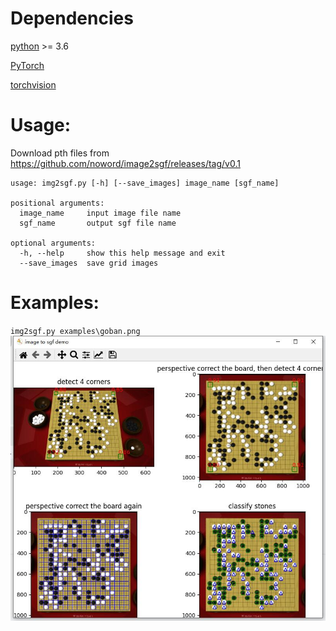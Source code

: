 # Dependencies
[python](https://www.python.org/) >= 3.6

[PyTorch](https://pytorch.org/)

[torchvision](https://pytorch.org/vision/stable/index.html)


# Usage:
Download pth files from https://github.com/noword/image2sgf/releases/tag/v0.1

```
usage: img2sgf.py [-h] [--save_images] image_name [sgf_name]

positional arguments:
  image_name     input image file name
  sgf_name       output sgf file name

optional arguments:
  -h, --help     show this help message and exit
  --save_images  save grid images
  ```

# Examples:

`img2sgf.py examples\goban.png`
![](example/1.jpg)



